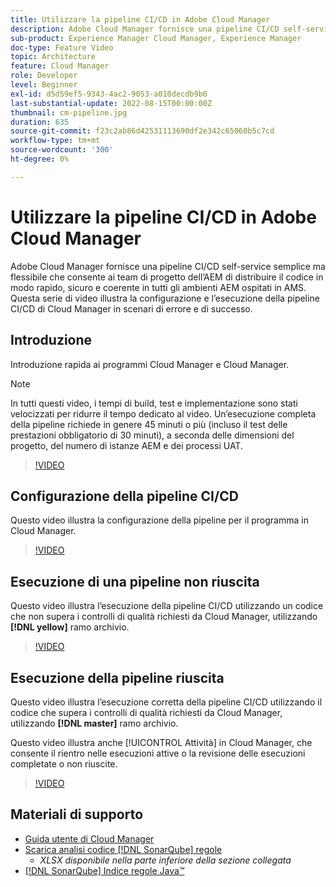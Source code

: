 ```yaml
---
title: Utilizzare la pipeline CI/CD in Adobe Cloud Manager
description: Adobe Cloud Manager fornisce una pipeline CI/CD self-service semplice ma flessibile che consente ai team di progetto dell’AEM di distribuire il codice in modo rapido, sicuro e coerente in tutti gli ambienti AEM ospitati in AMS. Questa serie di video illustra la configurazione e l’esecuzione della pipeline CI/CD di Cloud Manager in scenari di errore e di successo.
sub-product: Experience Manager Cloud Manager, Experience Manager
doc-type: Feature Video
topic: Architecture
feature: Cloud Manager
role: Developer
level: Beginner
exl-id: d5d59ef5-9343-4ac2-9053-a010decdb9b6
last-substantial-update: 2022-08-15T00:00:00Z
thumbnail: cm-pipeline.jpg
duration: 635
source-git-commit: f23c2ab86d42531113690df2e342c65060b5c7cd
workflow-type: tm+mt
source-wordcount: '300'
ht-degree: 0%

---
```


# Utilizzare la pipeline CI/CD in Adobe Cloud Manager

Adobe Cloud Manager fornisce una pipeline CI/CD self-service semplice ma flessibile che consente ai team di progetto dell’AEM di distribuire il codice in modo rapido, sicuro e coerente in tutti gli ambienti AEM ospitati in AMS. Questa serie di video illustra la configurazione e l’esecuzione della pipeline CI/CD di Cloud Manager in scenari di errore e di successo.

## Introduzione

Introduzione rapida ai programmi Cloud Manager e Cloud Manager.

>[!NOTE]
>
>In tutti questi video, i tempi di build, test e implementazione sono stati velocizzati per ridurre il tempo dedicato al video. Un’esecuzione completa della pipeline richiede in genere 45 minuti o più (incluso il test delle prestazioni obbligatorio di 30 minuti), a seconda delle dimensioni del progetto, del numero di istanze AEM e dei processi UAT.

>[!VIDEO](https://video.tv.adobe.com/v/23082?quality=12&learn=on)

## Configurazione della pipeline CI/CD

Questo video illustra la configurazione della pipeline per il programma in Cloud Manager.

>[!VIDEO](https://video.tv.adobe.com/v/23083?quality=12&learn=on)

## Esecuzione di una pipeline non riuscita

Questo video illustra l’esecuzione della pipeline CI/CD utilizzando un codice che non supera i controlli di qualità richiesti da Cloud Manager, utilizzando **[!DNL yellow]** ramo archivio.

>[!VIDEO](https://video.tv.adobe.com/v/23084?quality=12&learn=on)

## Esecuzione della pipeline riuscita

Questo video illustra l’esecuzione corretta della pipeline CI/CD utilizzando il codice che supera i controlli di qualità richiesti da Cloud Manager, utilizzando **[!DNL master]** ramo archivio.

Questo video illustra anche [!UICONTROL Attività] in Cloud Manager, che consente il rientro nelle esecuzioni attive o la revisione delle esecuzioni completate o non riuscite.

>[!VIDEO](https://video.tv.adobe.com/v/23085?quality=12&learn=on)

## Materiali di supporto

* [Guida utente di Cloud Manager](https://experienceleague.adobe.com/docs/experience-manager-cloud-manager/content/introduction.html?lang=it)
* [Scarica analisi codice [!DNL SonarQube] regole](https://experienceleague.adobe.com/docs/experience-manager-cloud-manager/content/using/code-quality-testing.html)
   * *XLSX disponibile nella parte inferiore della sezione collegata*
* [[!DNL SonarQube] Indice regole Java™](https://rules.sonarsource.com/java/)

